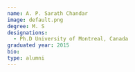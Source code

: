 ```yaml
---
name: A. P. Sarath Chandar
image: default.png
degree: M. S
designations: 
  - Ph.D University of Montreal, Canada
graduated year: 2015
bio:
type: alumni
---
```

